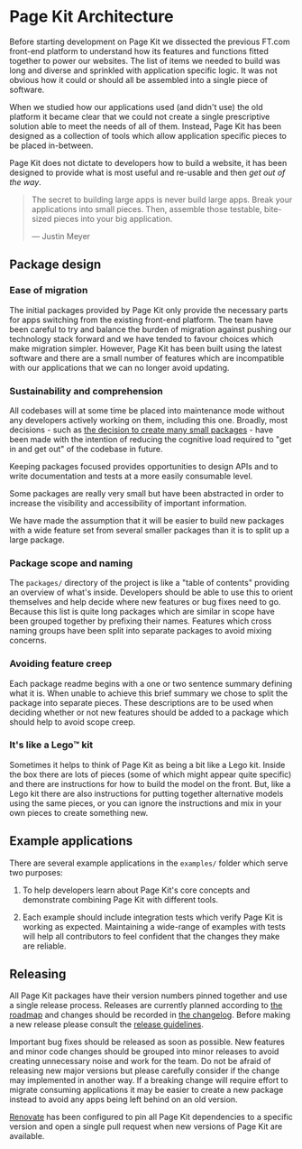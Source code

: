 # Page Kit Architecture

Before starting development on Page Kit we dissected the previous FT.com front-end platform to understand how its features and functions fitted together to power our websites. The list of items we needed to build was long and diverse and sprinkled with application specific logic. It was not obvious how it could or should all be assembled into a single piece of software.

When we studied how our applications used (and didn't use) the old platform it became clear that we could not create a single prescriptive solution able to meet the needs of all of them. Instead, Page Kit has been designed as a collection of tools which allow application specific pieces to be placed in-between.

Page Kit does not dictate to developers how to build a website, it has been designed to provide what is most useful and re-usable and then _get out of the way_.

> The secret to building large apps is never build large apps. Break your applications into small pieces. Then, assemble those testable, bite-sized pieces into your big application.
>
> — Justin Meyer


## Package design

### Ease of migration

The initial packages provided by Page Kit only provide the necessary parts for apps switching from the existing front-end platform. The team have been careful to try and balance the burden of migration against pushing our technology stack forward and we have tended to favour choices which make migration simpler. However, Page Kit has been built using the latest software and there are a small number of features which are incompatible with our applications that we can no longer avoid updating.

### Sustainability and comprehension

All codebases will at some time be placed into maintenance mode without any developers actively working on them, including this one. Broadly, most decisions - such as [the decision to create many small packages](docs/design-decisions/many-small-packages.md) - have been made with the intention of reducing the cognitive load required to "get in and get out" of the codebase in future.

Keeping packages focused provides opportunities to design APIs and to write documentation and tests at a more easily consumable level.

Some packages are really very small but have been abstracted in order to increase the visibility and accessibility of important information.

We have made the assumption that it will be easier to build new packages with a wide feature set from several smaller packages than it is to split up a large package.

### Package scope and naming

The `packages/` directory of the project is like a "table of contents" providing an overview of what's inside. Developers should be able to use this to orient themselves and help decide where new features or bug fixes need to go. Because this list is quite long packages which are similar in scope have been grouped together by prefixing their names. Features which cross naming groups have been split into separate packages to avoid mixing concerns.

### Avoiding feature creep

Each package readme begins with a one or two sentence summary defining what it is. When unable to achieve this brief summary we chose to split the package into separate pieces. These descriptions are to be used when deciding whether or not new features should be added to a package which should help to avoid scope creep.

### It's like a Lego™️ kit

Sometimes it helps to think of Page Kit as being a bit like a Lego kit. Inside the box there are lots of pieces (some of which might appear quite specific) and there are instructions for how to build the model on the front. But, like a Lego kit there are also instructions for putting together alternative models using the same pieces, or you can ignore the instructions and mix in your own pieces to create something new.


## Example applications

There are several example applications in the `examples/` folder which serve two purposes:

1. To help developers learn about Page Kit's core concepts and demonstrate combining Page Kit with different tools.

2. Each example should include integration tests which verify Page Kit is working as expected. Maintaining a wide-range of examples with tests will help all contributors to feel confident that the changes they make are reliable.


## Releasing

All Page Kit packages have their version numbers pinned together and use a single release process. Releases are currently planned according to [the roadmap](roadmap.md) and changes should be recorded in [the changelog](changelog.md). Before making a new release please consult the [release guidelines](release-guidelines.md).

Important bug fixes should be released as soon as possible. New features and minor code changes should be grouped into minor releases to avoid creating unnecessary noise and work for the team. Do not be afraid of releasing new major versions but please carefully consider if the change may implemented in another way. If a breaking change will require effort to migrate consuming applications it may be easier to create a new package instead to avoid any apps being left behind on an old version.

[Renovate] has been configured to pin all Page Kit dependencies to a specific version and open a single pull request when new versions of Page Kit are available.

[Renovate]: https://renovatebot.com/

